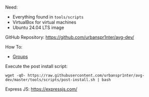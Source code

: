 Need:
- Everything found in `tools/scripts`
- VirtualBox for virtual machines
- Ubuntu 24.04 LTS image

GitHub Repository: https://github.com/urbanspr1nter/avg-dev/

How To:
- [Groups](./how-to/groups.md)

Execute the post install script:

```
wget -qO- https://raw.githubusercontent.com/urbanspr1nter/avg-dev/master/tools/scripts/post-install.sh | bash
```

Express JS: https://expressjs.com/
